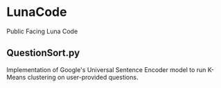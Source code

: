 # LunaCode
Public Facing Luna Code

## QuestionSort.py
Implementation of Google's Universal Sentence Encoder model to run K-Means clustering on user-provided questions. 
